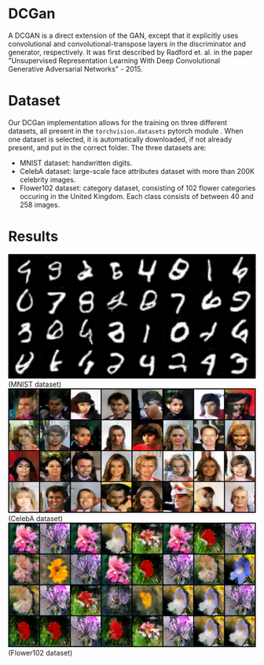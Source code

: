 # DCGan

A DCGAN is a direct extension of the GAN, except that it explicitly uses convolutional and convolutional-transpose layers in the discriminator and generator, respectively. It was first described by Radford et. al. in the paper "Unsupervised Representation Learning With Deep Convolutional Generative Adversarial Networks" - 2015.

# Dataset
Our DCGan implementation allows for the training on three different datasets, all present in the `torchvision.datasets` pytorch module . When one dataset is selected, it is automatically downloaded, if not already present, and put in the correct folder.
The three datasets are:  
* MNIST dataset: handwritten digits.
* CelebA dataset: large-scale face attributes dataset with more than 200K celebrity images.
* Flower102 dataset: category dataset, consisting of 102 flower categories occuring in the United Kingdom. Each class consists of between 40 and 258 images.

# Results
![](saved_images/fake_4_400.png)   (MNIST dataset)
![](saved_images/fake_4_1220.png)  (CelebA dataset)
![](saved_images/fake_4695_0.png)  (Flower102 dataset)